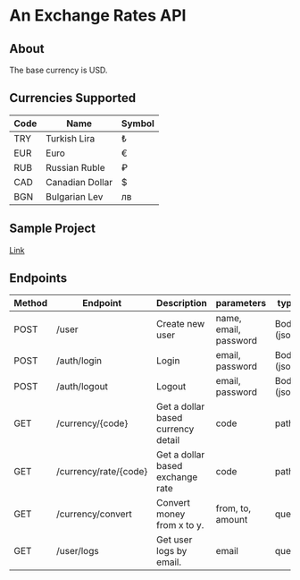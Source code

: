 # An Exchange Rates API

## About 
The base currency is USD.

## Currencies Supported
| Code  | Name            | Symbol  |
|-------|-----------------|---------|
| TRY   | Turkish Lira    | ₺       |
| EUR   | Euro            | €       |
| RUB   | Russian Ruble   | ₽       |
| CAD   | Canadian Dollar | $       |
| BGN   | Bulgarian Lev   | лв      |


## Sample Project

[Link](https://exchange-rates.guvensen.com/api)


## Endpoints
| Method | Endpoint              | Description                        | parameters            | type         |
|--------|-----------------------|------------------------------------|-----------------------|--------------|
| POST   | /user                 | Create new user                    | name, email, password | Body (json)  |
| POST   | /auth/login           | Login                              | email, password       | Body (json)  |
| POST   | /auth/logout          | Logout                             | email, password       | Body (json)  |
| GET    | /currency/{code}      | Get a dollar based currency detail | code                  | path         |
| GET    | /currency/rate/{code} | Get a dollar based exchange rate   | code                  | path         |
| GET    | /currency/convert     | Convert money from x to y.         | from, to, amount      | query        |
| GET    | /user/logs            | Get user logs by email.            | email                 | query        |

